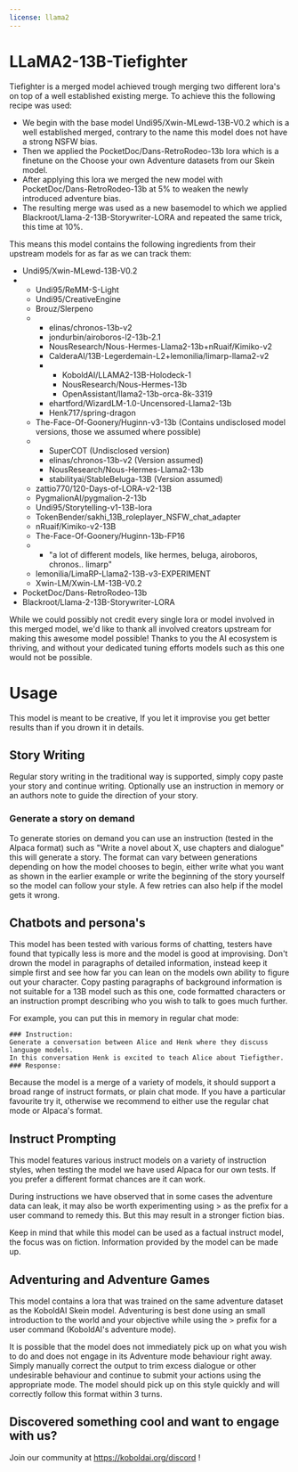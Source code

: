 ```yaml
---
license: llama2
---
```

# LLaMA2-13B-Tiefighter
Tiefighter is a merged model achieved trough merging two different lora's on top of a well established existing merge.
To achieve this the following recipe was used:

* We begin with the base model Undi95/Xwin-MLewd-13B-V0.2 which is a well established merged, contrary to the name this model does not have a strong NSFW bias.
* Then we applied the PocketDoc/Dans-RetroRodeo-13b lora which is a finetune on the Choose your own Adventure datasets from our Skein model.
* After applying this lora we merged the new model with PocketDoc/Dans-RetroRodeo-13b at 5% to weaken the newly introduced adventure bias.
* The resulting merge was used as a new basemodel to which we applied Blackroot/Llama-2-13B-Storywriter-LORA and repeated the same trick, this time at 10%.

This means this model contains the following ingredients from their upstream models for as far as we can track them:
- Undi95/Xwin-MLewd-13B-V0.2
- - Undi95/ReMM-S-Light
  - Undi95/CreativeEngine
  - Brouz/Slerpeno
  - - elinas/chronos-13b-v2
    - jondurbin/airoboros-l2-13b-2.1
    - NousResearch/Nous-Hermes-Llama2-13b+nRuaif/Kimiko-v2
    - CalderaAI/13B-Legerdemain-L2+lemonilia/limarp-llama2-v2
    - - KoboldAI/LLAMA2-13B-Holodeck-1
      - NousResearch/Nous-Hermes-13b
      - OpenAssistant/llama2-13b-orca-8k-3319
    - ehartford/WizardLM-1.0-Uncensored-Llama2-13b
    - Henk717/spring-dragon
  - The-Face-Of-Goonery/Huginn-v3-13b (Contains undisclosed model versions, those we assumed where possible)
  - - SuperCOT (Undisclosed version)
    - elinas/chronos-13b-v2 (Version assumed)
    - NousResearch/Nous-Hermes-Llama2-13b
    - stabilityai/StableBeluga-13B (Version assumed)
  - zattio770/120-Days-of-LORA-v2-13B
  - PygmalionAI/pygmalion-2-13b
  - Undi95/Storytelling-v1-13B-lora
  - TokenBender/sakhi_13B_roleplayer_NSFW_chat_adapter
  - nRuaif/Kimiko-v2-13B
  - The-Face-Of-Goonery/Huginn-13b-FP16
  - - "a lot of different models, like hermes, beluga, airoboros, chronos.. limarp"
  - lemonilia/LimaRP-Llama2-13B-v3-EXPERIMENT
  - Xwin-LM/Xwin-LM-13B-V0.2
- PocketDoc/Dans-RetroRodeo-13b
- Blackroot/Llama-2-13B-Storywriter-LORA

While we could possibly not credit every single lora or model involved in this merged model, we'd like to thank all involved creators upstream for making this awesome model possible!
Thanks to you the AI ecosystem is thriving, and without your dedicated tuning efforts models such as this one would not be possible.

# Usage
This model is meant to be creative, If you let it improvise you get better results than if you drown it in details.

## Story Writing
Regular story writing in the traditional way is supported, simply copy paste your story and continue writing. Optionally use an instruction in memory or an authors note to guide the direction of your story.

### Generate a story on demand
To generate stories on demand you can use an instruction (tested in the Alpaca format) such as "Write a novel about X, use chapters and dialogue" this will generate a story. The format can vary between generations depending on how the model chooses to begin, either write what you want as shown in the earlier example or write the beginning of the story yourself so the model can follow your style. A few retries can also help if the model gets it wrong.

## Chatbots and persona's
This model has been tested with various forms of chatting, testers have found that typically less is more and the model is good at improvising. Don't drown the model in paragraphs of detailed information, instead keep it simple first and see how far you can lean on the models own ability to figure out your character. Copy pasting paragraphs of background information is not suitable for a 13B model such as this one, code formatted characters or an instruction prompt describing who you wish to talk to goes much further.

For example, you can put this in memory in regular chat mode: 
``` 
### Instruction: 
Generate a conversation between Alice and Henk where they discuss language models.
In this conversation Henk is excited to teach Alice about Tiefigther. 
### Response: 
```

Because the model is a merge of a variety of models, it should support a broad range of instruct formats, or plain chat mode. If you have a particular favourite try it, otherwise we recommend to either use the regular chat mode or Alpaca's format.

## Instruct Prompting
This model features various instruct models on a variety of instruction styles, when testing the model we have used Alpaca for our own tests. If you prefer a different format chances are it can work.

During instructions we have observed that in some cases the adventure data can leak, it may also be worth experimenting using > as the prefix for a user command to remedy this. But this may result in a stronger fiction bias.

Keep in mind that while this model can be used as a factual instruct model, the focus was on fiction. Information provided by the model can be made up.

## Adventuring and Adventure Games
This model contains a lora that was trained on the same adventure dataset as the KoboldAI Skein model. Adventuring is best done using an small introduction to the world and your objective while using the > prefix for a user command (KoboldAI's adventure mode).

It is possible that the model does not immediately pick up on what you wish to do and does not engage in its Adventure mode behaviour right away. Simply manually correct the output to trim excess dialogue or other undesirable behaviour and continue to submit your actions using the appropriate mode. The model should pick up on this style quickly and will correctly follow this format within 3 turns.

## Discovered something cool and want to engage with us? 
Join our community at https://koboldai.org/discord !